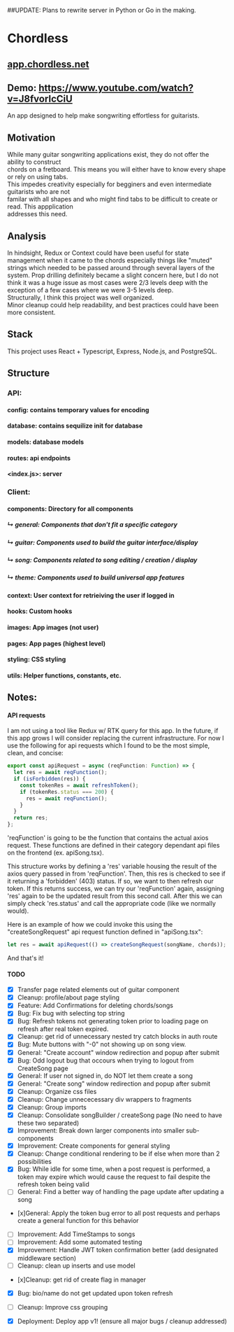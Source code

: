 ##UPDATE: Plans to rewrite server in Python or Go in the making. 
# Chordless

## [app.chordless.net](https://app.chordless.net)

## Demo: https://www.youtube.com/watch?v=J8fvorIcCiU

An app designed to help make songwriting effortless for guitarists. <br />

## Motivation

While many guitar songwriting applications exist, they do not offer the ability to construct <br />
chords on a fretboard. This means you will either have to know every shape or rely on using tabs. <br />
This impedes creativity especially for begginers and even intermediate guitarists who are not <br />
familar with all shapes and who might find tabs to be difficult to create or read. This appplication <br />
addresses this need. <br />

## Analysis

In hindsight, Redux or Context could have been useful for state management when it came to the chords especially things like "muted" strings which needed to be passed around through several layers of the system. Prop drilling definitely became a slight concern here, but I do not think it was a huge issue as most cases were 2/3 levels deep with the exception of a few cases where we were 3-5 levels deep. <br />
Structurally, I think this project was well organized. <br />
Minor cleanup could help readability, and best practices could have been more consistent. <br />

## Stack

This project uses React + Typescript, Express, Node.js, and PostgreSQL. <br />

## Structure

### API:

#### config: contains temporary values for encoding

#### database: contains sequilize init for database

#### models: database models

#### routes: api endpoints

#### <index.js>: server

### Client:

#### components: Directory for all components

##### ↳ general: Components that don't fit a specific category

##### ↳ guitar: Components used to build the guitar interface/display

##### ↳ song: Components related to song editing / creation / display

##### ↳ theme: Components used to build universal app features

#### context: User context for retrieiving the user if logged in

#### hooks: Custom hooks

#### images: App images (not user)

#### pages: App pages (highest level)

#### styling: CSS styling

#### utils: Helper functions, constants, etc.

## Notes:

#### API requests

I am not using a tool like Redux w/ RTK query for this app. In the future, if this app grows I will consider replacing the current infrastructure. For now I use the following for api requests which I found to be the most simple, clean, and concise: <br />

```javascript
export const apiRequest = async (reqFunction: Function) => {
  let res = await reqFunction();
  if (isForbidden(res)) {
    const tokenRes = await refreshToken();
    if (tokenRes.status === 200) {
      res = await reqFunction();
    }
  }
  return res;
};
```

'reqFunction' is going to be the function that contains the actual axios request. These functions are defined in their category dependant api files on the frontend (ex. apiSong.tsx). <br />

This structure works by defining a 'res' variable housing the result of the axios query passed in from 'reqFunction'. Then, this res is checked to see if it returning a 'forbidden' (403) status. If so, we want to then refresh our token. If this returns success, we can try our 'reqFunction' again, assigning 'res' again to be the updated result from this second call. After this we can simply check 'res.status' and call the appropriate code (like we normally would). <br />

Here is an example of how we could invoke this using the "createSongRequest" api request function defined in "apiSong.tsx": <br />

```javascript
let res = await apiRequest(() => createSongRequest(songName, chords));
```

And that's it! <br />

#### TODO

- [x] Transfer page related elements out of guitar component <br />
- [x] Cleanup: profile/about page styling <br />
- [x] Feature: Add Confirmations for deleting chords/songs <br />
- [x] Bug: Fix bug with selecting top string <br />
- [x] Bug: Refresh tokens not generating token prior to loading page on refresh after real token expired. <br />
- [x] Cleanup: get rid of unnecessary nested try catch blocks in auth route <br />
- [x] Bug: Mute buttons with "-0" not showing up on song view. <br />
- [x] General: "Create account" window redirection and popup after submit <br />
- [x] Bug: Odd logout bug that occours when trying to logout from CreateSong page <br />
- [x] General: If user not signed in, do NOT let them create a song <br />
- [x] General: "Create song" window redirection and popup after submit <br />
- [x] Cleanup: Organize css files <br />
- [x] Cleanup: Change unnececessary div wrappers to fragments <br />
- [x] Cleanup: Group imports <br />
- [x] Cleanup: Consolidate songBuilder / createSong page (No need to have these two separated) <br />
- [x] Improvement: Break down larger components into smaller sub-components<br />
- [x] Improvement: Create components for general styling <br />
- [x] Cleanup: Change conditional rendering to be if else when more than 2 possibilities <br />
- [x] Bug: While idle for some time, when a post request is performed, a token may expire which would cause the request to fail despite the refresh token being valid <br />
- [ ] General: Find a better way of handling the page update after updating a song <br />
- [x]General: Apply the token bug error to all post requests and perhaps create a general function for this behavior <br />
- [ ] Improvement: Add TimeStamps to songs <br />
- [ ] Improvement: Add some automated testing <br />
- [x] Improvement: Handle JWT token confirmation better (add designated middleware section) <br />
- [ ] Cleanup: clean up inserts and use model <br />
- [x]Cleanup: get rid of create flag in manager <br />
- [x] Bug: bio/name do not get updated upon token refresh <br/>
- [ ] Cleanup: Improve css grouping

- [x] Deployment: Deploy app v1! (ensure all major bugs / cleanup addressed) <br/>
